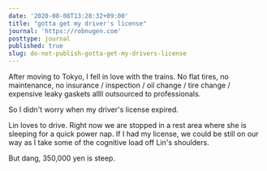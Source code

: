 ```yaml
---
date: '2020-08-08T13:28:32+09:00'
title: "gotta get my driver's license"
journal: 'https://robnugen.com'
posttype: journal
published: true
slug: do-not-publish-gotta-get-my-drivers-license
---
```


After moving to Tokyo, I fell in love with the trains.  No flat tires, no maintenance, no insurance / inspection / oil change / tire change / expensive leaky gaskets allll outsourced to professionals.

So I didn't worry when my driver's license expired.

Lin loves to drive.  Right now we are stopped in a rest area where she is sleeping for a quick power nap.  If I had my license, we could be still on our way as I take some of the cognitive load off Lin's shoulders.

But dang, 350,000 yen is steep.

